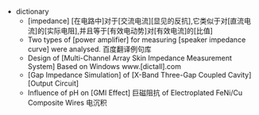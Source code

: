 - dictionary
    - [impedance] [在电路中]对于[交流电流][显见的反抗],它类似于对[直流电流]的[实际电阻],并且等于[有效电动势]对[有效电流]的[比值]
    - Two types of [power amplifier] for measuring [speaker impedance curve] were analysed. 百度翻译例句库
    - Design of [Multi-Channel Array Skin Impedance Measurement System] Based on Windows www.[dictall].com
    - [Gap Impedance Simulation] of [X-Band Three-Gap Coupled Cavity] [Output Circuit] 
    - Influence of pH on [GMI Effect] 巨磁阻抗 of Electroplated FeNi/Cu Composite Wires 电沉积
